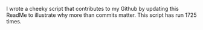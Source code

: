 I wrote a cheeky script that contributes to my Github by updating this ReadMe to illustrate why more than commits matter. This script has run 1725 times.
